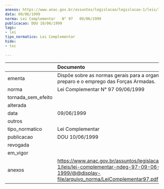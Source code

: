 ```yaml
---
anexos: https://www.anac.gov.br/assuntos/legislacao/legislacao-1/leis/lei-complementar-ndeg-97-09-06-1999/@@display-file/arquivo_norma/LeiComplementar97.pdf
data: 09/06/1999
norma: Lei Complementar   N° 97   09/06/1999
publicacao: DOU 10/06/1999
tags:
- lei
tipo_normatico: Lei Complementar
hide: 
- toc 
 
---
```


|                    | Documento                                                                                                                                            |
|:-------------------|:-----------------------------------------------------------------------------------------------------------------------------------------------------|
| ementa             | Dispõe sobre as normas gerais para a organização, o preparo e o emprego das Forças Armadas.                                                          |
| norma              | Lei Complementar   N° 97   09/06/1999                                                                                                                |
| tornada_sem_efeito |                                                                                                                                                      |
| alterada           |                                                                                                                                                      |
| data               | 09/06/1999                                                                                                                                           |
| outros             |                                                                                                                                                      |
| tipo_normatico     | Lei Complementar                                                                                                                                     |
| publicacao         | DOU 10/06/1999                                                                                                                                       |
| revogada           |                                                                                                                                                      |
| em_vigor           |                                                                                                                                                      |
| anexos             | https://www.anac.gov.br/assuntos/legislacao/legislacao-1/leis/lei-complementar-ndeg-97-09-06-1999/@@display-file/arquivo_norma/LeiComplementar97.pdf |